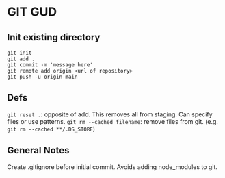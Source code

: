 # GIT GUD


## Init existing directory
```
git init
git add .
git commit -m 'message here'
git remote add origin <url of repository>
git push -u origin main
```

## Defs
`git reset .`: opposite of add. This removes all from staging. Can specify files or use patterns.
`git rm --cached filename`: remove files from git. (e.g. `git rm --cached **/.DS_STORE`)

## General Notes
Create .gitignore before initial commit. Avoids adding node_modules to git.

